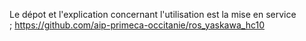 Le dépot et l'explication concernant l'utilisation est la mise en service
<br/>;
https://github.com/aip-primeca-occitanie/ros_yaskawa_hc10
